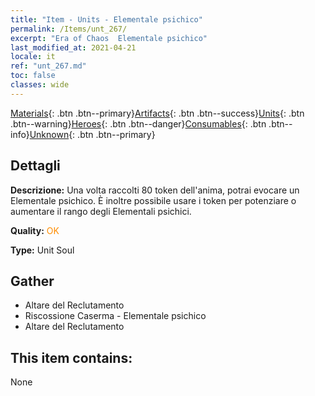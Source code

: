 ```yaml
---
title: "Item - Units - Elementale psichico"
permalink: /Items/unt_267/
excerpt: "Era of Chaos  Elementale psichico"
last_modified_at: 2021-04-21
locale: it
ref: "unt_267.md"
toc: false
classes: wide
---
```

 [Materials](/it/Items/){: .btn .btn--primary}[Artifacts](/it/Items/Artifacts/){: .btn .btn--success}[Units](/it/Items/Units/){: .btn .btn--warning}[Heroes](/it/Items/Heroes/){: .btn .btn--danger}[Consumables](/it/Items/Consumables/){: .btn .btn--info}[Unknown](/it/Items/Unknown/){: .btn .btn--primary}

## Dettagli
 **Descrizione:** Una volta raccolti 80 token dell'anima, potrai evocare un Elementale psichico. È inoltre possibile usare i token per potenziare o aumentare il rango degli Elementali psichici.

 **Quality:** <span style="color: #FF8C00">OK</span>

 **Type:** Unit Soul

## Gather

*    Altare del Reclutamento 
*    Riscossione Caserma - Elementale psichico 
*    Altare del Reclutamento 

## This item contains:

  None

